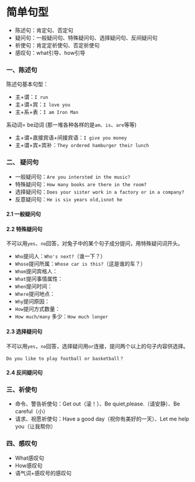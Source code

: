 # 简单句型

- 陈述句：肯定句、否定句
- 疑问句：一般疑问句、特殊疑问句、选择疑问句、反间疑问句
- 祈使句：肯定定祈使句、否定祈使句
- 感叹句：what引导、how引导

### 一、陈述句

陈述句基本句型：

- 主+谓：`I run`
- 主+谓+宾：`I love you`
- 主+系+表：`I am Iron Man`

系动词= be动词 (那一堆各种各样的是`am`、`is`、`are`等等)

- 主+谓+直接宾语+间接宾语：`I give you money`
- 主+谓+宾+宾补：`They ordered hamburger their lunch`

### 二、 疑问句

- 一般疑问句：`Are you intersted in the music?`
- 特殊疑问句：`How many books are there in the room?`
- 选择疑问句：`Does your sister work in a factory or in a company?`
- 反意疑问句：`He is six years old,isnot he`

#### 2.1 一般疑问句

#### 2.2 特殊疑问句

不可以用`yes`、`no`回答，对兔子中的某个句子成分提问，用特殊疑问词开头。

- `Who`提问人：`Who's next?`（谁一下？）
- `Whose`提问所属：`Whose car is this?`（这是谁的车？）
- `Whom`提问宾格人：
- `What`提问事情属性：
- `When`提问时间：
- `Where`提问地点：
- `Why`提问原因：
- `How`提问方式数量：
- `How much/many` 多少：`How much longer`

#### 2.3 选择疑问句

不可以用`yes`，`no`回答，选择疑问用`or`连接，提问两个以上的句子内容供选择。

`Do you like to play football or basketball？`

#### 2.4 反间疑问句



### 三、祈使句

- 命令、警告祈使句：Get out（滚！）、Be quiet,please.（请安静）、Be careful（小）
- 请求、祝愿祈使句：Have a good day（祝你有美好的一天）、Let me help you（让我帮你）

### 四、感叹句

- What感叹句
- How感叹句
- 语气词+感叹号的感叹句
